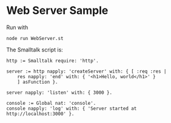 # Web Server Sample

Run with

```
node run WebServer.st
```

The Smalltalk script is:

```smalltalk
http := Smalltalk require: 'http'.

server := http napply: 'createServer' with: { [ :req :res |
    res napply: 'end' with: { '<h1>Hello, world</h1>' }
    ] asFunction }.
    
server napply: 'listen' with: { 3000 }.

console := Global nat: 'console'.
console napply: 'log' with: { 'Server started at http://localhost:3000' }.
```
